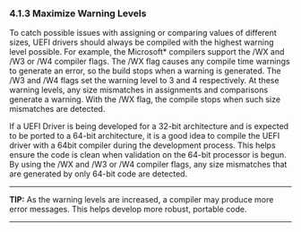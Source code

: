 <!--- @file
  4.1.3 Maximize Warning Levels

  Copyright (c) 2012-2018, Intel Corporation. All rights reserved.<BR>

  Redistribution and use in source (original document form) and 'compiled'
  forms (converted to PDF, epub, HTML and other formats) with or without
  modification, are permitted provided that the following conditions are met:

  1) Redistributions of source code (original document form) must retain the
     above copyright notice, this list of conditions and the following
     disclaimer as the first lines of this file unmodified.

  2) Redistributions in compiled form (transformed to other DTDs, converted to
     PDF, epub, HTML and other formats) must reproduce the above copyright
     notice, this list of conditions and the following disclaimer in the
     documentation and/or other materials provided with the distribution.

  THIS DOCUMENTATION IS PROVIDED BY TIANOCORE PROJECT "AS IS" AND ANY EXPRESS OR
  IMPLIED WARRANTIES, INCLUDING, BUT NOT LIMITED TO, THE IMPLIED WARRANTIES OF
  MERCHANTABILITY AND FITNESS FOR A PARTICULAR PURPOSE ARE DISCLAIMED. IN NO
  EVENT SHALL TIANOCORE PROJECT  BE LIABLE FOR ANY DIRECT, INDIRECT, INCIDENTAL,
  SPECIAL, EXEMPLARY, OR CONSEQUENTIAL DAMAGES (INCLUDING, BUT NOT LIMITED TO,
  PROCUREMENT OF SUBSTITUTE GOODS OR SERVICES; LOSS OF USE, DATA, OR PROFITS;
  OR BUSINESS INTERRUPTION) HOWEVER CAUSED AND ON ANY THEORY OF LIABILITY,
  WHETHER IN CONTRACT, STRICT LIABILITY, OR TORT (INCLUDING NEGLIGENCE OR
  OTHERWISE) ARISING IN ANY WAY OUT OF THE USE OF THIS DOCUMENTATION, EVEN IF
  ADVISED OF THE POSSIBILITY OF SUCH DAMAGE.

-->

### 4.1.3 Maximize Warning Levels

To catch possible issues with assigning or comparing values of different sizes,
UEFI drivers should always be compiled with the highest warning level possible.
For example, the Microsoft* compilers support the /WX and /W3 or /W4
compiler flags. The /WX flag causes any compile time warnings to generate an
error, so the build stops when a warning is generated. The /W3 and /W4 flags
set the warning level to 3 and 4 respectively. At these warning levels, any
size mismatches in assignments and comparisons generate a warning. With the /WX
flag, the compile stops when such size mismatches are detected.

If a UEFI Driver is being developed for a 32-bit architecture and is expected
to be ported to a 64-bit architecture, it is a good idea to compile the UEFI
driver with a 64bit compiler during the development process. This helps ensure
the code is clean when validation on the 64-bit processor is begun. By using
the /WX and /W3 or /W4 compiler flags, any size mismatches that are generated
by only 64-bit code are detected.

**********
**TIP:** As the warning levels are increased, a compiler may produce more error
messages. This helps develop more robust, portable code.
**********
